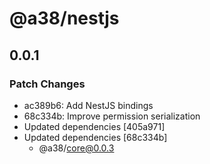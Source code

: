 # @a38/nestjs

## 0.0.1

### Patch Changes

-   ac389b6: Add NestJS bindings
-   68c334b: Improve permission serialization
-   Updated dependencies [405a971]
-   Updated dependencies [68c334b]
    -   @a38/core@0.0.3
